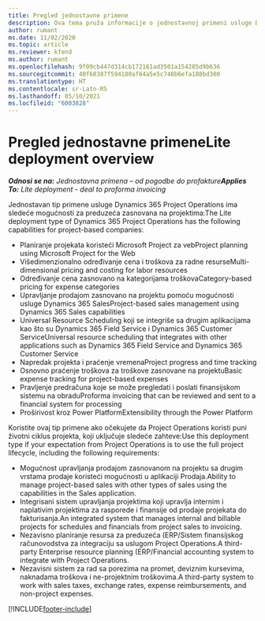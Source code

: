 ```yaml
---
title: Pregled jednostavne primene
description: Ova tema pruža informacije o jednostavnoj primeni usluge Dynamics 365 Project Operations.
author: rumant
ms.date: 11/02/2020
ms.topic: article
ms.reviewer: kfend
ms.author: rumant
ms.openlocfilehash: 9f09cb447d314cb172161ad3501a154285d9b636
ms.sourcegitcommit: 40f68387f594180af64a5e5c748b6efa188bd300
ms.translationtype: HT
ms.contentlocale: sr-Latn-RS
ms.lasthandoff: 05/10/2021
ms.locfileid: "6003828"
---
```

# <a name="lite-deployment-overview"></a><span data-ttu-id="9e022-103">Pregled jednostavne primene</span><span class="sxs-lookup"><span data-stu-id="9e022-103">Lite deployment overview</span></span>

<span data-ttu-id="9e022-104">_**Odnosi se na:** Jednostavna primena – od pogodbe do profakture_</span><span class="sxs-lookup"><span data-stu-id="9e022-104">_**Applies To:** Lite deployment - deal to proforma invoicing_</span></span>

<span data-ttu-id="9e022-105">Jednostavan tip primene usluge Dynamics 365 Project Operations ima sledeće mogućnosti za preduzeća zasnovana na projektima:</span><span class="sxs-lookup"><span data-stu-id="9e022-105">The Lite deployment type of Dynamics 365 Project Operations has the following capabilities for project-based companies:</span></span>

- <span data-ttu-id="9e022-106">Planiranje projekata koristeći Microsoft Project za veb</span><span class="sxs-lookup"><span data-stu-id="9e022-106">Project planning using Microsoft Project for the Web</span></span>
- <span data-ttu-id="9e022-107">Višedimenzionalno određivanje cena i troškova za radne resurse</span><span class="sxs-lookup"><span data-stu-id="9e022-107">Multi-dimensional pricing and costing for labor resources</span></span>
- <span data-ttu-id="9e022-108">Određivanje cena zasnovano na kategorijama troškova</span><span class="sxs-lookup"><span data-stu-id="9e022-108">Category-based pricing for expense categories</span></span>
- <span data-ttu-id="9e022-109">Upravljanje prodajom zasnovano na projektu pomoću mogućnosti usluge Dynamics 365 Sales</span><span class="sxs-lookup"><span data-stu-id="9e022-109">Project-based sales management using Dynamics 365 Sales capabilities</span></span>
- <span data-ttu-id="9e022-110">Universal Resource Scheduling koji se integriše sa drugim aplikacijama kao što su Dynamics 365 Field Service i Dynamics 365 Customer Service</span><span class="sxs-lookup"><span data-stu-id="9e022-110">Universal resource scheduling that integrates with other applications such as Dynamics 365 Field Service and Dynamics 365 Customer Service</span></span>
- <span data-ttu-id="9e022-111">Napredak projekta i praćenje vremena</span><span class="sxs-lookup"><span data-stu-id="9e022-111">Project progress and time tracking</span></span>
- <span data-ttu-id="9e022-112">Osnovno praćenje troškova za troškove zasnovane na projektu</span><span class="sxs-lookup"><span data-stu-id="9e022-112">Basic expense tracking for project-based expenses</span></span>
- <span data-ttu-id="9e022-113">Pravljenje predračuna koje se može pregledati i poslati finansijskom sistemu na obradu</span><span class="sxs-lookup"><span data-stu-id="9e022-113">Proforma invoicing that can be reviewed and sent to a financial system for processing</span></span>
- <span data-ttu-id="9e022-114">Proširivost kroz Power Platform</span><span class="sxs-lookup"><span data-stu-id="9e022-114">Extensibility through the Power Platform</span></span>

<span data-ttu-id="9e022-115">Koristite ovaj tip primene ako očekujete da Project Operations koristi puni životni ciklus projekta, koji uključuje sledeće zahteve:</span><span class="sxs-lookup"><span data-stu-id="9e022-115">Use this deployment type if your expectation from Project Operations is to use the full project lifecycle, including the following requirements:</span></span>

- <span data-ttu-id="9e022-116">Mogućnost upravljanja prodajom zasnovanom na projektu sa drugim vrstama prodaje koristeći mogućnosti u aplikaciji Prodaja.</span><span class="sxs-lookup"><span data-stu-id="9e022-116">Ability to manage project-based sales with other types of sales using the capabilities in the Sales application.</span></span>
- <span data-ttu-id="9e022-117">Integrisani sistem upravljanja projektima koji upravlja internim i naplativim projektima za rasporede i finansije od prodaje projekata do fakturisanja.</span><span class="sxs-lookup"><span data-stu-id="9e022-117">An integrated system that manages internal and billable projects for schedules and financials from project sales to invoicing.</span></span>
- <span data-ttu-id="9e022-118">Nezavisno planiranje resursa za preduzeća (ERP/Sistem finansijskog računovodstva za integraciju sa uslugom Project Operations.</span><span class="sxs-lookup"><span data-stu-id="9e022-118">A third-party Enterprise resource planning (ERP/Financial accounting system to integrate with Project Operations.</span></span>
- <span data-ttu-id="9e022-119">Nezavisni sistem za rad sa porezima na promet, deviznim kursevima, naknadama troškova i ne-projektnim troškovima.</span><span class="sxs-lookup"><span data-stu-id="9e022-119">A third-party system to work with sales taxes, exchange rates, expense reimbursements, and non-project expenses.</span></span>


[!INCLUDE[footer-include](../includes/footer-banner.md)]